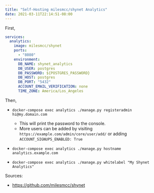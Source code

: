 ```yaml
---
title: "Self-Hosting milesmcc/shynet Analytics"
date: 2021-03-11T22:14:51-08:00
---
```


First,

```yml
services:
  analytics:
    image: milesmcc/shynet
    ports:
      - "8080"
    environment:
      DB_NAME: shynet_analytics
      DB_USER: postgres
      DB_PASSWORD: ${POSTGRES_PASSWORD}
      DB_HOST: postgres
      DB_PORT: "5432"
      ACCOUNT_EMAIL_VERIFICATION: none
      TIME_ZONE: America/Los_Angeles
```

Then,

- `docker-compose exec analytics ./manage.py registeradmin hi@my.domain.com`
    - This will print the password to the console.
    - More users can be added by visiting `https://example.com/admin/core/user/add/` or adding `ACCOUNT_SIGNUPS_ENABLED: True`

- `docker-compose exec analytics ./manage.py hostname analytics.example.com`

- `docker-compose exec analytics ./manage.py whitelabel "My Shynet Analytics"`

Sources:
- https://github.com/milesmcc/shynet
